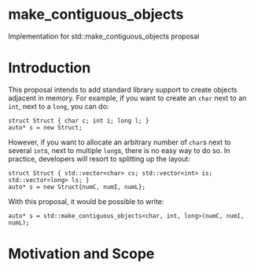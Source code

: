 # make_contiguous_objects
Implementation for std::make_contiguous_objects proposal


# Introduction

This proposal intends to add standard library support to create objects adjacent in memory.
For example, if you want to create an `char` next to an `int`, next to a `long`, you can do:
```
struct Struct { char c; int i; long l; }
auto* s = new Struct;
```

However, if you want to allocate an arbitrary number of `char`s next to several `int`s, next to multiple `long`s, there is no easy way to do so.
In practice, developers will resort to splitting up the layout:

```
struct Struct { std::vector<char> cs; std::vector<int> is; std::vector<long> ls; }
auto* s = new Struct{numC, numI, numL};
```

With this proposal, it would be possible to write:
```
auto* s = std::make_contiguous_objects<char, int, long>(numC, numI, numL);
```

# Motivation and Scope


